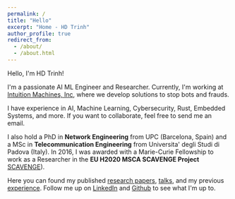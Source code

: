 ```yaml
---
permalink: /
title: "Hello"
excerpt: "Home - HD Trinh"
author_profile: true
redirect_from: 
  - /about/
  - /about.html
---
```


Hello, I'm HD Trinh! 

I'm a passionate AI ML Engineer and Researcher. Currently, I'm working at [Intuition Machines, Inc](https://www.imachines.com/), where we develop solutions to stop bots and frauds.

I have experience in AI, Machine Learning, Cybersecurity, Rust, Embedded Systems, and more. If you want to collaborate, feel free to send me an email.

I also hold a PhD in **Network Engineering**  from UPC (Barcelona, Spain) and a MSc in  **Telecommunication Engineering** from  Universita' degli Studi di Padova (Italy). In 2016, I was awarded with a Marie-Curie Fellowship to work as a Researcher in the **EU H2020 MSCA SCAVENGE Project** [SCAVENGE](http://www.scavenge.eu)).

Here you can found my published [research papers](https://scholar.google.com/citations?user=6D56zRAAAAAJ), [talks](https://hdtrinh.github.io/talks/), and my previous [experience](https://hdtrinh.github.io/cv/).
Follow me up on [LinkedIn](https://www.linkedin.com/in/hdtrinh) and [Github](https://github.com/hdtrinh) to see what I'm up to.

